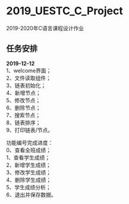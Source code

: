 # 2019_UESTC_C_Project
2019-2020年C语言课程设计作业
## 任务安排
********2019-12-12********  
1、welcome界面；   
2、文件读取组件；  
3、链表初始化；  
4、新增节点；  
5、修改节点；  
6、删除节点；  
7、搜索节点；  
8、链表排序；  
9、打印链表/节点。  
  
功能编号完成进度：  
0、查看全班成绩；  
1、查看学生成绩；  
2、新增学生成绩；  
3、修改学生成绩；  
4、删除学生成绩；  
5、学生成绩分析；  
6、退出并保存数据。  
